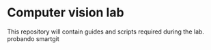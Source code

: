 # Computer vision lab

This repository will contain guides and scripts required during the lab.
probando smartgit